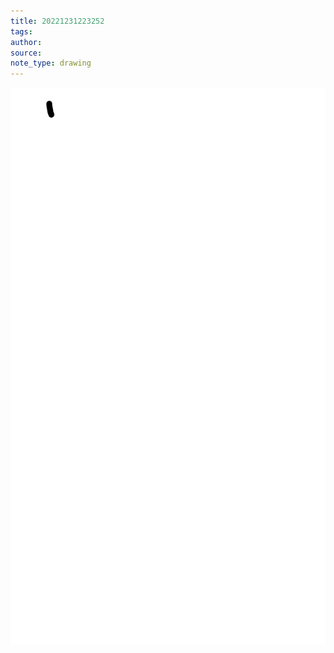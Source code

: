 ```yaml
---
title: 20221231223252 
tags: 
author: 
source: 
note_type: drawing
---
```

![](drawing_7c990b9c-b641-4496-a206-b26bf119f78c.png)
